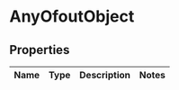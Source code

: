 # AnyOfoutObject

## Properties
Name | Type | Description | Notes
------------ | ------------- | ------------- | -------------
